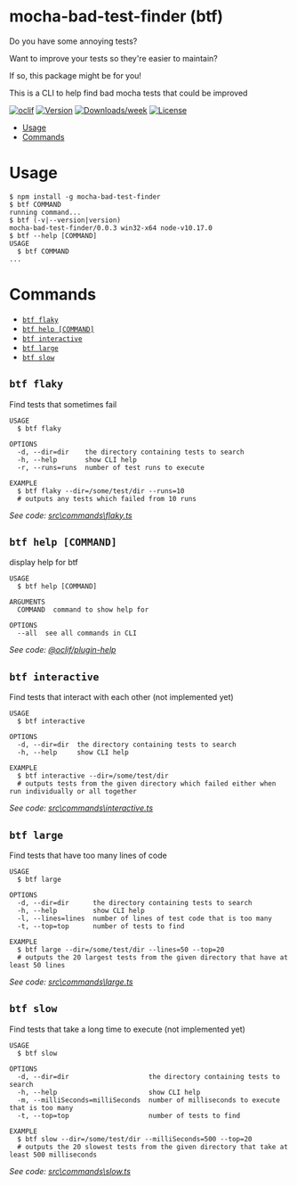 mocha-bad-test-finder (btf)
=====================

Do you have some annoying tests?

Want to improve your tests so they're easier to maintain?

If so, this package might be for you!

This is a CLI to help find bad mocha tests that could be improved

[![oclif](https://img.shields.io/badge/cli-oclif-brightgreen.svg)](https://oclif.io)
[![Version](https://img.shields.io/npm/v/mocha-bad-test-finder.svg)](https://npmjs.org/package/mocha-bad-test-finder)
[![Downloads/week](https://img.shields.io/npm/dw/mocha-bad-test-finder.svg)](https://npmjs.org/package/mocha-bad-test-finder)
[![License](https://img.shields.io/npm/l/mocha-bad-test-finder.svg)](https://github.com/Dylanlan/mocha-bad-test-finder/blob/master/package.json)

<!-- toc -->
* [Usage](#usage)
* [Commands](#commands)
<!-- tocstop -->
# Usage
<!-- usage -->
```sh-session
$ npm install -g mocha-bad-test-finder
$ btf COMMAND
running command...
$ btf (-v|--version|version)
mocha-bad-test-finder/0.0.3 win32-x64 node-v10.17.0
$ btf --help [COMMAND]
USAGE
  $ btf COMMAND
...
```
<!-- usagestop -->
# Commands
<!-- commands -->
* [`btf flaky`](#btf-flaky)
* [`btf help [COMMAND]`](#btf-help-command)
* [`btf interactive`](#btf-interactive)
* [`btf large`](#btf-large)
* [`btf slow`](#btf-slow)

## `btf flaky`

Find tests that sometimes fail

```
USAGE
  $ btf flaky

OPTIONS
  -d, --dir=dir    the directory containing tests to search
  -h, --help       show CLI help
  -r, --runs=runs  number of test runs to execute

EXAMPLE
  $ btf flaky --dir=/some/test/dir --runs=10
  # outputs any tests which failed from 10 runs
```

_See code: [src\commands\flaky.ts](https://github.com/Dylanlan/mocha-bad-test-finder/blob/v0.0.3/src\commands\flaky.ts)_

## `btf help [COMMAND]`

display help for btf

```
USAGE
  $ btf help [COMMAND]

ARGUMENTS
  COMMAND  command to show help for

OPTIONS
  --all  see all commands in CLI
```

_See code: [@oclif/plugin-help](https://github.com/oclif/plugin-help/blob/v2.2.3/src\commands\help.ts)_

## `btf interactive`

Find tests that interact with each other (not implemented yet)

```
USAGE
  $ btf interactive

OPTIONS
  -d, --dir=dir  the directory containing tests to search
  -h, --help     show CLI help

EXAMPLE
  $ btf interactive --dir=/some/test/dir
  # outputs tests from the given directory which failed either when run individually or all together
```

_See code: [src\commands\interactive.ts](https://github.com/Dylanlan/mocha-bad-test-finder/blob/v0.0.3/src\commands\interactive.ts)_

## `btf large`

Find tests that have too many lines of code

```
USAGE
  $ btf large

OPTIONS
  -d, --dir=dir      the directory containing tests to search
  -h, --help         show CLI help
  -l, --lines=lines  number of lines of test code that is too many
  -t, --top=top      number of tests to find

EXAMPLE
  $ btf large --dir=/some/test/dir --lines=50 --top=20
  # outputs the 20 largest tests from the given directory that have at least 50 lines
```

_See code: [src\commands\large.ts](https://github.com/Dylanlan/mocha-bad-test-finder/blob/v0.0.3/src\commands\large.ts)_

## `btf slow`

Find tests that take a long time to execute (not implemented yet)

```
USAGE
  $ btf slow

OPTIONS
  -d, --dir=dir                    the directory containing tests to search
  -h, --help                       show CLI help
  -m, --milliSeconds=milliSeconds  number of milliseconds to execute that is too many
  -t, --top=top                    number of tests to find

EXAMPLE
  $ btf slow --dir=/some/test/dir --milliSeconds=500 --top=20
  # outputs the 20 slowest tests from the given directory that take at least 500 milliseconds
```

_See code: [src\commands\slow.ts](https://github.com/Dylanlan/mocha-bad-test-finder/blob/v0.0.3/src\commands\slow.ts)_
<!-- commandsstop -->
